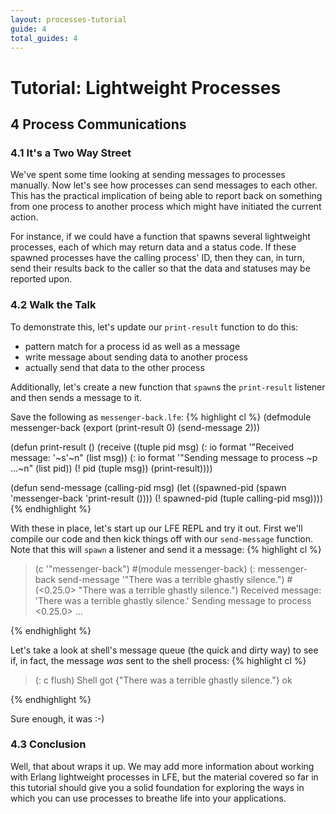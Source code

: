 ```yaml
---
layout: processes-tutorial
guide: 4
total_guides: 4
---
```

# Tutorial: Lightweight Processes

## 4 Process Communications

### 4.1 It's a Two Way Street

We've spent some time looking at sending messages to processes manually. Now
let's see how processes can send messages to each other. This has the practical
implication of being able to report back on something from one process to
another process which might have initiated the current action.

For instance, if we could have a function that spawns several lightweight
processes, each of which may return data and a status code. If these spawned
processes have the calling process' ID, then they can, in turn, send their
results back to the caller so that the data and statuses may be reported upon.

### 4.2 Walk the Talk

To demonstrate this, let's update our ```print-result``` function to do this:
* pattern match for a process id as well as a message
* write message about sending data to another process
* actually send that data to the other process

Additionally, let's create a new function that ```spawn```s the
```print-result``` listener  and then sends a message to it.

Save the following as ```messenger-back.lfe```:
{% highlight cl %}
(defmodule messenger-back
 (export (print-result 0) (send-message 2)))

(defun print-result ()
  (receive
    ((tuple pid msg)
      (: io format '"Received message: '~s'~n" (list msg))
      (: io format '"Sending message to process ~p ...~n" (list pid))
      (! pid (tuple msg))
      (print-result))))

(defun send-message (calling-pid msg)
  (let ((spawned-pid (spawn 'messenger-back 'print-result ())))
    (! spawned-pid (tuple calling-pid msg))))
{% endhighlight %}

With these in place, let's start up our LFE REPL and try it out. First we'll
compile our code and then kick things off with our ```send-message``` function.
Note that this will ```spawn``` a listener and send it a message:
{% highlight cl %}
> (c '"messenger-back")
#(module messenger-back)
> (: messenger-back send-message '"There was a terrible ghastly silence.")
#(<0.25.0> "There was a terrible ghastly silence.")
Received message: 'There was a terrible ghastly silence.'
Sending message to process <0.25.0> ...
>
{% endhighlight %}

Let's take a look at shell's message queue (the quick and dirty way) to see if,
in fact, the message *was* sent to the shell process:
{% highlight cl %}
> (: c flush)
Shell got {"There was a terrible ghastly silence."}
ok
>
{% endhighlight %}

Sure enough, it was :-)

### 4.3 Conclusion

Well, that about wraps it up. We may add more information about working with
Erlang lightweight processes in LFE, but the material covered so far in this
tutorial should give you a solid foundation for exploring the ways in which you
can use processes to breathe life into your applications.
